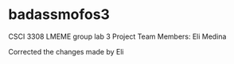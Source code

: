 # badassmofos3
CSCI 3308 LMEME group lab 3
Project Team Members:
Eli Medina

Corrected the changes made by Eli

